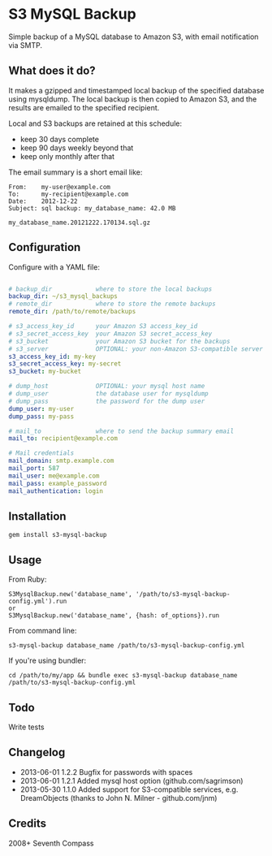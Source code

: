 # S3 MySQL Backup

Simple backup of a MySQL database to Amazon S3,
with email notification via SMTP.


## What does it do?

It makes a gzipped and timestamped local backup of the specified
database using mysqldump.  The local backup is then copied to
Amazon S3, and the results are emailed to the specified recipient.

Local and S3 backups are retained at this schedule:
- keep 30 days complete
- keep 90 days weekly beyond that
- keep only monthly after that

The email summary is a short email like:

    From:    my-user@example.com
    To:      my-recipient@example.com
    Date:    2012-12-22
    Subject: sql backup: my_database_name: 42.0 MB

    my_database_name.20121222.170134.sql.gz


## Configuration

Configure with a YAML file:

```yaml

# backup_dir            where to store the local backups
backup_dir: ~/s3_mysql_backups
# remote_dir            where to store the remote backups
remote_dir: /path/to/remote/backups

# s3_access_key_id      your Amazon S3 access_key_id
# s3_secret_access_key  your Amazon S3 secret_access_key
# s3_bucket             your Amazon S3 bucket for the backups
# s3_server             OPTIONAL: your non-Amazon S3-compatible server
s3_access_key_id: my-key
s3_secret_access_key: my-secret
s3_bucket: my-bucket

# dump_host             OPTIONAL: your mysql host name
# dump_user             the database user for mysqldump
# dump_pass             the password for the dump user
dump_user: my-user
dump_pass: my-pass

# mail_to               where to send the backup summary email
mail_to: recipient@example.com

# Mail credentials
mail_domain: smtp.example.com
mail_port: 587
mail_user: me@example.com
mail_pass: example_password
mail_authentication: login

```


## Installation

    gem install s3-mysql-backup


## Usage

From Ruby:

    S3MysqlBackup.new('database_name', '/path/to/s3-mysql-backup-config.yml').run
    or
    S3MysqlBackup.new('database_name', {hash: of_options}).run

From command line:

    s3-mysql-backup database_name /path/to/s3-mysql-backup-config.yml

If you're using bundler:

    cd /path/to/my/app && bundle exec s3-mysql-backup database_name /path/to/s3-mysql-backup-config.yml


## Todo

Write tests


## Changelog
- 2013-06-01 1.2.2 Bugfix for passwords with spaces
- 2013-06-01 1.2.1 Added mysql host option (github.com/sagrimson)
- 2013-05-30 1.1.0 Added support for S3-compatible services, e.g. DreamObjects (thanks to John N. Milner - github.com/jnm)

## Credits

2008+ Seventh Compass
